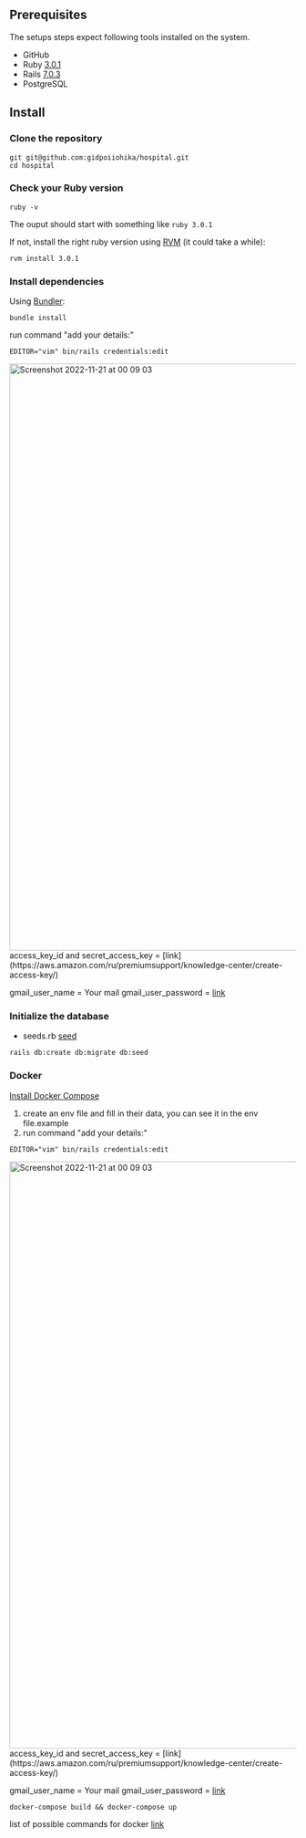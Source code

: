 
## Prerequisites

The setups steps expect following tools installed on the system.

- GitHub
- Ruby [3.0.1](https://github.com/gidpoiiohika/new_task_project/blob/master/Gemfile#L4)
- Rails [7.0.3](https://github.com/gidpoiiohika/new_task_project/blob/master/Gemfile#L6)
- PostgreSQL 

## Install

### Clone the repository

```shell
git git@github.com:gidpoiiohika/hospital.git
cd hospital
```

### Check your Ruby version

```shell
ruby -v
```

The ouput should start with something like `ruby 3.0.1`

If not, install the right ruby version using [RVM](https://rvm.io/rvm/install#installing-rvm) (it could take a while):

```shell
rvm install 3.0.1
```

### Install dependencies

Using [Bundler](https://github.com/bundler/bundler):

```shell
bundle install
```

run command "add your details:"
```shell
EDITOR="vim" bin/rails credentials:edit
```
<img width="1029" alt="Screenshot 2022-11-21 at 00 09 03" src="https://user-images.githubusercontent.com/25199412/202928914-40ce2e97-7fcf-461d-8670-e88b564c1b97.png">
access_key_id and secret_access_key = [link](https://aws.amazon.com/ru/premiumsupport/knowledge-center/create-access-key/)

gmail_user_name = Your mail
gmail_user_password = [link](https://support.google.com/accounts/answer/185833?hl=en)

### Initialize the database
- seeds.rb [seed](https://github.com/gidpoiiohika/new_project_test_index/blob/master/db/seeds.rb#L1)

```shell
rails db:create db:migrate db:seed
```

### Docker

[Install Docker Compose](https://docs.docker.com/compose/install/)

1. create an env file and fill in their data, you can see it in the env file.example
2. run command "add your details:"
```shell
EDITOR="vim" bin/rails credentials:edit
```
<img width="1029" alt="Screenshot 2022-11-21 at 00 09 03" src="https://user-images.githubusercontent.com/25199412/202928914-40ce2e97-7fcf-461d-8670-e88b564c1b97.png">
access_key_id and secret_access_key = [link](https://aws.amazon.com/ru/premiumsupport/knowledge-center/create-access-key/)

gmail_user_name = Your mail
gmail_user_password = [link](https://support.google.com/accounts/answer/185833?hl=en)

 
 

```shell
docker-compose build && docker-compose up
```

list of possible commands for docker [link](https://docs.docker.com/engine/reference/commandline/docker/)
